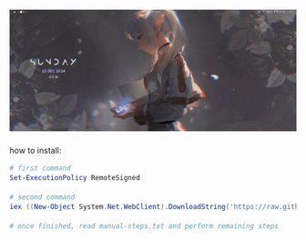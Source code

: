 <h1 align=center>
  <img src="https://github.com/hatosu/windows-config/blob/main/showcase.gif?raw=true" />
</h1>

how to install:
  ```powershell
  # first command
  Set-ExecutionPolicy RemoteSigned

  # second command
  iex ((New-Object System.Net.WebClient).DownloadString('https://raw.githubusercontent.com/hatosu/windows-config/master/install.ps1'))

  # once finished, read manual-steps.txt and perform remaining steps
  ```

